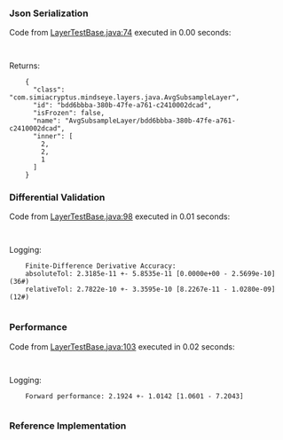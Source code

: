 ### Json Serialization
Code from [LayerTestBase.java:74](../../../../../../../../MindsEye/src/test/java/com/simiacryptus/mindseye/layers/LayerTestBase.java#L74) executed in 0.00 seconds: 
```java
  
```

Returns: 

```
    {
      "class": "com.simiacryptus.mindseye.layers.java.AvgSubsampleLayer",
      "id": "bdd6bbba-380b-47fe-a761-c2410002dcad",
      "isFrozen": false,
      "name": "AvgSubsampleLayer/bdd6bbba-380b-47fe-a761-c2410002dcad",
      "inner": [
        2,
        2,
        1
      ]
    }
```



### Differential Validation
Code from [LayerTestBase.java:98](../../../../../../../../MindsEye/src/test/java/com/simiacryptus/mindseye/layers/LayerTestBase.java#L98) executed in 0.01 seconds: 
```java
  
```
Logging: 
```
    Finite-Difference Derivative Accuracy:
    absoluteTol: 2.3185e-11 +- 5.8535e-11 [0.0000e+00 - 2.5699e-10] (36#)
    relativeTol: 2.7822e-10 +- 3.3595e-10 [8.2267e-11 - 1.0280e-09] (12#)
    
```

### Performance
Code from [LayerTestBase.java:103](../../../../../../../../MindsEye/src/test/java/com/simiacryptus/mindseye/layers/LayerTestBase.java#L103) executed in 0.02 seconds: 
```java
  
```
Logging: 
```
    Forward performance: 2.1924 +- 1.0142 [1.0601 - 7.2043]
    
```

### Reference Implementation
